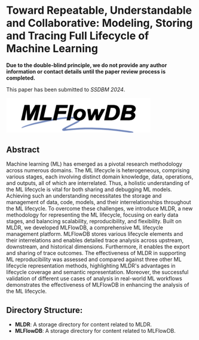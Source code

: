 # Toward Repeatable, Understandable and Collaborative: Modeling, Storing and Tracing Full Lifecycle of Machine Learning

**Due to the double-blind principle, we do not provide any author information or contact details until the paper review process is completed.**

This paper has been submitted to *SSDBM 2024*.

<img src="https://github.com/MLFlowDB/MLFlowDB/blob/main/README.assets/Logo.png?raw=true" alt="Logo" style="zoom:50%;" />

##  Abstract

Machine learning (ML) has emerged as a pivotal research methodology across numerous domains. The ML lifecycle is heterogeneous, comprising various stages, each involving distinct domain knowledge, data, operations, and outputs, all of which are interrelated. Thus, a holistic understanding of the ML lifecycle is vital for both sharing and debugging ML models. Achieving such an understanding necessitates the storage and management of data, code, models, and their interrelationships throughout the ML lifecycle. To overcome these challenges, we introduce MLDR, a new methodology for representing the ML lifecycle, focusing on early data stages, and balancing scalability, reproducibility, and flexibility. Built on MLDR, we developed MLFlowDB, a comprehensive ML lifecycle management platform. MLFlowDB stores various lifecycle elements and their interrelations and enables detailed trace analysis across upstream, downstream, and historical dimensions. Furthermore, it enables the export and sharing of trace outcomes. The effectiveness of MLDR in supporting ML reproducibility was assessed and compared against three other ML lifecycle representation methods, highlighting MLDR's advantages in lifecycle coverage and semantic representation. Moreover, the successful validation of different use cases of analysis in real-world ML workflows demonstrates the effectiveness of MLFlowDB in enhancing the analysis of the ML lifecycle.

## Directory Structure:

-   **MLDR**: A storage directory for content related to MLDR.
-   **MLFlowDB**: A storage directory for content related to MLFlowDB.
